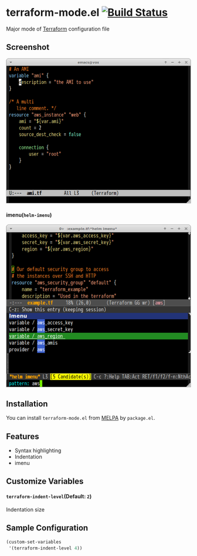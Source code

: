 # terraform-mode.el [![Build Status](https://travis-ci.org/syohex/emacs-terraform-mode.svg)](https://travis-ci.org/syohex/emacs-terraform-mode)

Major mode of [Terraform](http://www.terraform.io/) configuration file


## Screenshot

![terraform-mode](image/terraform-mode.png)

#### imenu(`helm-imenu`)

![terraform-mode](image/terraform-mode-imenu.png)


## Installation

You can install `terraform-mode.el` from [MELPA](http://melpa.milkbox.net/) by `package.el`.


## Features

- Syntax highlighting
- Indentation
- imenu


## Customize Variables

#### `terraform-indent-level`(Default: `2`)

Indentation size

## Sample Configuration

```lisp
(custom-set-variables
 '(terraform-indent-level 4))
```
